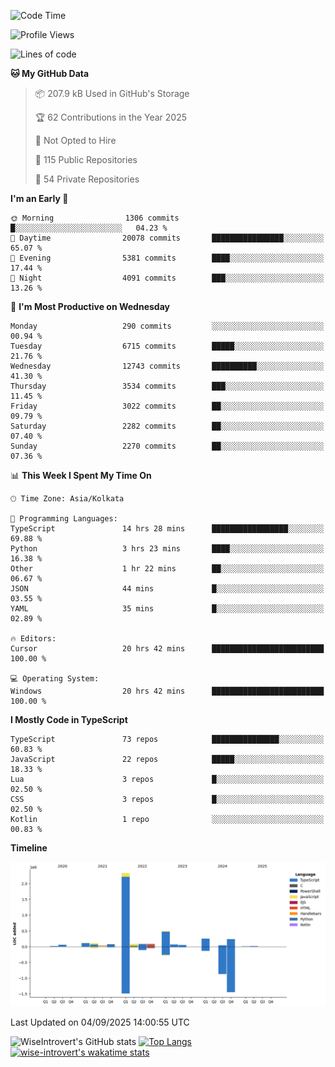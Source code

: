 <!--START_SECTION:waka-->
![Code Time](http://img.shields.io/badge/Code%20Time-2%2C486%20hrs%2033%20mins-blue)

![Profile Views](http://img.shields.io/badge/Profile%20Views-7-blue)

![Lines of code](https://img.shields.io/badge/From%20Hello%20World%20I%27ve%20Written-4.1%20million%20lines%20of%20code-blue)

**🐱 My GitHub Data** 

> 📦 207.9 kB Used in GitHub's Storage 
 > 
> 🏆 62 Contributions in the Year 2025
 > 
> 🚫 Not Opted to Hire
 > 
> 📜 115 Public Repositories 
 > 
> 🔑 54 Private Repositories 
 > 
**I'm an Early 🐤** 

```text
🌞 Morning                1306 commits        █░░░░░░░░░░░░░░░░░░░░░░░░   04.23 % 
🌆 Daytime                20078 commits       ████████████████░░░░░░░░░   65.07 % 
🌃 Evening                5381 commits        ████░░░░░░░░░░░░░░░░░░░░░   17.44 % 
🌙 Night                  4091 commits        ███░░░░░░░░░░░░░░░░░░░░░░   13.26 % 
```
📅 **I'm Most Productive on Wednesday** 

```text
Monday                   290 commits         ░░░░░░░░░░░░░░░░░░░░░░░░░   00.94 % 
Tuesday                  6715 commits        █████░░░░░░░░░░░░░░░░░░░░   21.76 % 
Wednesday                12743 commits       ██████████░░░░░░░░░░░░░░░   41.30 % 
Thursday                 3534 commits        ███░░░░░░░░░░░░░░░░░░░░░░   11.45 % 
Friday                   3022 commits        ██░░░░░░░░░░░░░░░░░░░░░░░   09.79 % 
Saturday                 2282 commits        ██░░░░░░░░░░░░░░░░░░░░░░░   07.40 % 
Sunday                   2270 commits        ██░░░░░░░░░░░░░░░░░░░░░░░   07.36 % 
```


📊 **This Week I Spent My Time On** 

```text
🕑︎ Time Zone: Asia/Kolkata

💬 Programming Languages: 
TypeScript               14 hrs 28 mins      █████████████████░░░░░░░░   69.88 % 
Python                   3 hrs 23 mins       ████░░░░░░░░░░░░░░░░░░░░░   16.38 % 
Other                    1 hr 22 mins        ██░░░░░░░░░░░░░░░░░░░░░░░   06.67 % 
JSON                     44 mins             █░░░░░░░░░░░░░░░░░░░░░░░░   03.55 % 
YAML                     35 mins             █░░░░░░░░░░░░░░░░░░░░░░░░   02.89 % 

🔥 Editors: 
Cursor                   20 hrs 42 mins      █████████████████████████   100.00 % 

💻 Operating System: 
Windows                  20 hrs 42 mins      █████████████████████████   100.00 % 
```

**I Mostly Code in TypeScript** 

```text
TypeScript               73 repos            ███████████████░░░░░░░░░░   60.83 % 
JavaScript               22 repos            █████░░░░░░░░░░░░░░░░░░░░   18.33 % 
Lua                      3 repos             █░░░░░░░░░░░░░░░░░░░░░░░░   02.50 % 
CSS                      3 repos             █░░░░░░░░░░░░░░░░░░░░░░░░   02.50 % 
Kotlin                   1 repo              ░░░░░░░░░░░░░░░░░░░░░░░░░   00.83 % 
```



**Timeline**

![Lines of Code chart](https://raw.githubusercontent.com/wise-introvert/wise-introvert/master/assets/bar_graph.png)


 Last Updated on 04/09/2025 14:00:55 UTC
<!--END_SECTION:waka-->

![WiseIntrovert's GitHub stats](https://github-readme-stats.vercel.app/api?username=wise-introvert&count_private=true&show_icons=true)
[![Top Langs](https://github-readme-stats.vercel.app/api/top-langs/?username=wise-introvert&langs_count=10)](https://github.com/anuraghazra/github-readme-stats)
[![wise-introvert's wakatime stats](https://github-readme-stats.vercel.app/api/wakatime?username=wiseintrovert)](https://github.com/anuraghazra/github-readme-stats)
